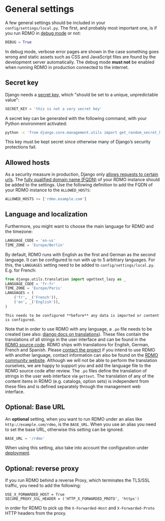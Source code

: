 # General settings

A few general settings should be included in your `config/settings/local.py`. The first, and probably most important one, is if you run RDMO in [debug mode](https://docs.djangoproject.com/en/4.2/ref/settings/#std:setting-DEBUG) or not:

```python
DEBUG = True
```

In debug mode, verbose error pages are shown in the case something goes wrong and static assets such as CSS and JavaScript files are found by the development server automatically. The debug mode **must not** be enabled when running RDMO in production connected to the internet.

## Secret key
Django needs a [secret key](https://docs.djangoproject.com/en/4.2/ref/settings/#std:setting-SECRET_KEY), which "should be set to a unique, unpredictable value":

```python
SECRET_KEY = 'this is not a very secret key'
```
A secret key can be generated with the following command, with your Python environment activated:

```bash
python -c 'from django.core.management.utils import get_random_secret_key; print(get_random_secret_key())'
```

This key must be kept secret since otherwise many of Django’s security protections fail.

## Allowed hosts
As a security measure in production, Django only [allows requests to certain urls](https://docs.djangoproject.com/en/4.2/ref/settings/#allowed-hosts). The [fully qualified domain name (FQDN)](https://en.wikipedia.org/wiki/Fully_qualified_domain_name) of your RDMO instance should be added to the settings. Use the following definition to add the FQDN of your RDMO instance to the  `ALLOWED_HOSTS`:

```python
ALLOWED_HOSTS += ['rdmo.example.com']
```

## Language and localization
Furthermore, you might want to choose the main language for RDMO and the timezone:

```python
LANGUAGE_CODE = 'en-us'
TIME_ZONE = 'Europe/Berlin'
```

By default, RDMO runs with English as the first and German as the second language. It can be configured to run with up to 5 arbitrary languages. For this, the `LANGUAGES` setting need to be added to `config/settings/local.py`. E.g. for French:

```python
from django.utils.translation import ugettext_lazy as _
LANGUAGE_CODE = 'fr-fr'
TIME_ZONE = 'Europe/Paris'
LANGUAGES = (
    ('fr', _('French')),
    ('en', _('English')),
)
```

```{warning}
This needs to be configured **before** any data is imported or content is configured.
```

Note that in order to use RDMO with any language, a `.po` file needs to be created (see also: [django docs on translations](https://docs.djangoproject.com/en/stable/topics/i18n/translation/)). These files contain the translations of all strings in the user interface and can be found in the [RDMO source code](https://github.com/search?q=repo%3Ardmorganiser%2Frdmo+rdmo%2Flocale%2F+django.po&type=code). RDMO ships with translations for English, German, French and Spanish. Please [contact the project](https://github.com/rdmorganiser/rdmo/issues) if you intend to use RDMO with another language, contact information can also be found on the [RDMO community website](https://rdmorganiser.github.io/). Although we will not be able to perform the translation ourselves, we are happy to support you and add the language file to the RDMO source code after review. The `.po` files define the translation of strings in the user web interface via `gettext`. The translation of any of the content items in RDMO (e.g. catalogs, option sets) is independent from these files and is defined separately through the management web interface.

## Optional: Base URL
An **optional** setting, when you want to run RDMO under an alias like `http://example.com/rdmo`, is the `BASE_URL`. When you use an alias you need to set the base URL, otherwise this setting can be ignored.

```python
BASE_URL = '/rdmo'
```
When using this setting, also take into account the configuration under [deployment](../deployment/index).

## Optional: reverse proxy
If you run RDMO behind a reverse Proxy, which terminates the TLS/SSL traffic, you need to add the following:

```
USE_X_FORWARDED_HOST = True
SECURE_PROXY_SSL_HEADER = ('HTTP_X_FORWARDED_PROTO', 'https')
```

in order for RDMO to pick up the `X-Forwarded-Host` and `X-Forwarded-Proto` HTTP headers from the proxy.
